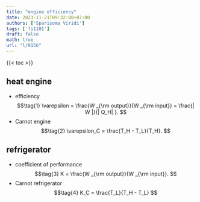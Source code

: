 ```yaml
---
title: "engine efficiency"
date: 2023-11-21T09:32:00+07:00
authors: ['Sparisoma Viridi']
tags: ['fi1101']
draft: false
math: true
url: "l/0156"
---
```

{{< toc >}}

## heat engine
+ efficiency
$$\tag{1}
\varepsilon = \frac{W _{\rm output}}{W _{\rm input}} = \frac{| W |}{| Q_H| }.
$$
+ Carnot engine
$$\tag{2}
\varepsilon_C = \frac{T_H - T_L}{T_H}.
$$

## refrigerator
+ coefficient of performance
$$\tag{3}
K = \frac{W _{\rm output}}{W _{\rm input}}.
$$
+ Carnot refrigerator
$$\tag{4}
K_C = \frac{T_L}{T_H - T_L}
$$

